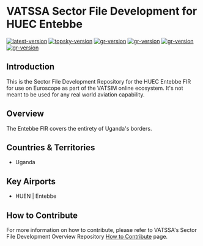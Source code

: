 # VATSSA Sector File Development for HUEC Entebbe

[![latest-version](https://img.shields.io/github/v/release/VATSIM-SSA/sectorfile-huec?include_prereleases)](https://github.com/vatssa/sectorfile-huec/releases) [![topsky-version](https://img.shields.io/badge/TopSky-2.4.1-blue.svg)](https://forum.vatsim-scandinavia.org/t/topsky)
[![gr-version](https://img.shields.io/badge/Ground%20Radar-1.5-blue.svg)](https://forum.vatsim-scandinavia.org/t/ground-radar) [![gr-version](https://img.shields.io/badge/PushbackFlorian-1.1.0-blue.svg)](https://github.com/MorpheusXAUT/PushbackFlorian) [![gr-version](https://img.shields.io/badge/vCH-0.8.4-blue.svg)](https://github.com/DrFreas/VCH) [![gr-version](https://img.shields.io/badge/vFPC-2.1.1-blue.svg)](https://github.com/hpeter2/VFPC)

## Introduction

This is the Sector File Development Repository for the HUEC Entebbe FIR for use on Euroscope as part of the VATSIM online ecosystem. It's not meant to be used for any real world aviation capability.

## Overview

The Entebbe FIR covers the entirety of Uganda's borders.

## Countries & Territories

- Uganda

## Key Airports

- HUEN | Entebbe

## How to Contribute

For more information on how to contribute, please refer to VATSSA's Sector File Development Overview Repository [How to Contribute](https://github.com/VATSIM-SSA/sectorfile-overview/wiki/How-to-Contribute) page.

